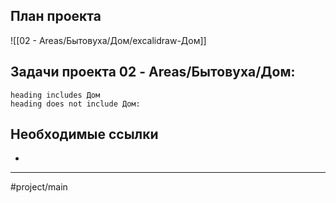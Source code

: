 ## План проекта
![[02 - Areas/Бытовуха/Дом/excalidraw-Дом]]
## Задачи проекта 02 - Areas/Бытовуха/Дом:
```tasks
heading includes Дом
heading does not include Дом:
```

## Необходимые ссылки
- 
---
#project/main